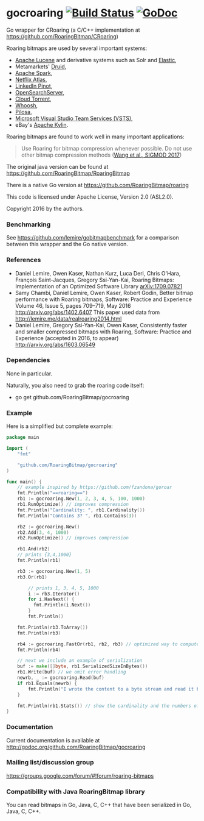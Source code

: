 # gocroaring  [![Build Status](https://travis-ci.org/RoaringBitmap/gocroaring.png)](https://travis-ci.org/RoaringBitmap/gocroaring) [![GoDoc](https://godoc.org/github.com/RoaringBitmap/gocroaring?status.svg)](https://godoc.org/github.com/RoaringBitmap/gocroaring)
Go wrapper for CRoaring (a C/C++ implementation at https://github.com/RoaringBitmap/CRoaring)

Roaring bitmaps are used by several important systems:

*   [Apache Lucene](http://lucene.apache.org/core/) and derivative systems such as Solr and [Elastic](https://www.elastic.co/),
*   Metamarkets' [Druid](http://druid.io/),
*   [Apache Spark](http://spark.apache.org),
*   [Netflix Atlas](https://github.com/Netflix/atlas),
*   [LinkedIn Pinot](https://github.com/linkedin/pinot/wiki),
*   [OpenSearchServer](http://www.opensearchserver.com),
*   [Cloud Torrent](https://github.com/jpillora/cloud-torrent),
*   [Whoosh](https://pypi.python.org/pypi/Whoosh/),
*   [Pilosa](https://www.pilosa.com/),
*   [Microsoft Visual Studio Team Services (VSTS)](https://www.visualstudio.com/team-services/),
*   eBay's [Apache Kylin](http://kylin.io).

Roaring bitmaps are found to work well in many important applications:

> Use Roaring for bitmap compression whenever possible. Do not use other bitmap compression methods ([Wang et al., SIGMOD 2017](http://db.ucsd.edu/wp-content/uploads/2017/03/sidm338-wangA.pdf))


The original java version can be found at https://github.com/RoaringBitmap/RoaringBitmap

There is a native Go version at https://github.com/RoaringBitmap/roaring


This code is licensed under Apache License, Version 2.0 (ASL2.0).

Copyright 2016 by the authors.


### Benchmarking

See https://github.com/lemire/gobitmapbenchmark for a comparison between this wrapper and the Go native version.

### References

-  Daniel Lemire, Owen Kaser, Nathan Kurz, Luca Deri, Chris O'Hara, François Saint-Jacques, Gregory Ssi-Yan-Kai, Roaring Bitmaps: Implementation of an Optimized Software Library [arXiv:1709.07821](https://arxiv.org/abs/1709.07821)
-  Samy Chambi, Daniel Lemire, Owen Kaser, Robert Godin,
Better bitmap performance with Roaring bitmaps,
Software: Practice and Experience Volume 46, Issue 5, pages 709–719, May 2016
http://arxiv.org/abs/1402.6407 This paper used data from http://lemire.me/data/realroaring2014.html
- Daniel Lemire, Gregory Ssi-Yan-Kai, Owen Kaser, Consistently faster and smaller compressed bitmaps with Roaring, Software: Practice and Experience (accepted in 2016, to appear) http://arxiv.org/abs/1603.06549



### Dependencies

None in particular.

Naturally, you also need to grab the roaring code itself:
  - go get github.com/RoaringBitmap/gocroaring


### Example

Here is a simplified but complete example:

```go
package main

import (
	"fmt"

	"github.com/RoaringBitmap/gocroaring"
)

func main() {
	// example inspired by https://github.com/fzandona/goroar
	fmt.Println("==roaring==")
	rb1 := gocroaring.New(1, 2, 3, 4, 5, 100, 1000)
	rb1.RunOptimize() // improves compression
	fmt.Println("Cardinality: ", rb1.Cardinality())
	fmt.Println("Contains 3? ", rb1.Contains(3))

	rb2 := gocroaring.New()
	rb2.Add(3, 4, 1000)
	rb2.RunOptimize() // improves compression

	rb1.And(rb2)
	// prints {3,4,1000}
	fmt.Println(rb1)

	rb3 := gocroaring.New(1, 5)
	rb3.Or(rb1)

        // prints 1, 3, 4, 5, 1000
        i := rb3.Iterator()
        for i.HasNext() {
          fmt.Println(i.Next())
        }
        fmt.Println()

	fmt.Println(rb3.ToArray())
	fmt.Println(rb3)

	rb4 := gocroaring.FastOr(rb1, rb2, rb3) // optimized way to compute unions between many bitmaps
	fmt.Println(rb4)

	// next we include an example of serialization
	buf := make([]byte, rb1.SerializedSizeInBytes())
	rb1.Write(buf) // we omit error handling
	newrb, _ := gocroaring.Read(buf)
	if rb1.Equals(newrb) {
		fmt.Println("I wrote the content to a byte stream and read it back.")
	}

	fmt.Println(rb1.Stats()) // show the cardinality and the numbers of each type of container used.
}
```

### Documentation

Current documentation is available at http://godoc.org/github.com/RoaringBitmap/gocroaring


### Mailing list/discussion group

https://groups.google.com/forum/#!forum/roaring-bitmaps

### Compatibility with Java RoaringBitmap library

You can read bitmaps in Go, Java, C, C++ that have been serialized in Go, Java, C, C++.
